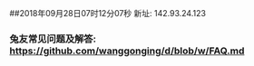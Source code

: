 ##2018年09月28日07时12分07秒 新址: 142.93.24.123
### 兔友常见问题及解答: https://github.com/wanggonging/d/blob/w/FAQ.md
